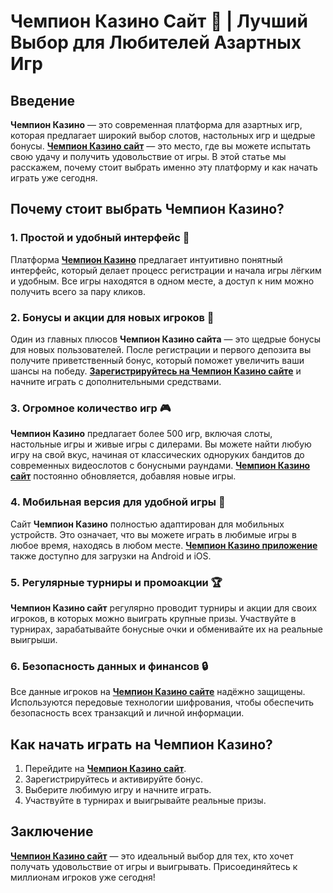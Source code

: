 # Чемпион Казино Сайт 🎰 | Лучший Выбор для Любителей Азартных Игр

## Введение

**Чемпион Казино** — это современная платформа для азартных игр, которая предлагает широкий выбор слотов, настольных игр и щедрые бонусы. **[Чемпион Казино сайт](https://temon-gter.cfd/go/lRq?p80412p304504pcc44t17455)** — это место, где вы можете испытать свою удачу и получить удовольствие от игры. В этой статье мы расскажем, почему стоит выбрать именно эту платформу и как начать играть уже сегодня.

## Почему стоит выбрать Чемпион Казино?

### 1. Простой и удобный интерфейс 📲

Платформа **[Чемпион Казино](https://temon-gter.cfd/go/lRq?p80412p304504pcc44t17455)** предлагает интуитивно понятный интерфейс, который делает процесс регистрации и начала игры лёгким и удобным. Все игры находятся в одном месте, а доступ к ним можно получить всего за пару кликов.

### 2. Бонусы и акции для новых игроков 🎁

Один из главных плюсов **Чемпион Казино сайта** — это щедрые бонусы для новых пользователей. После регистрации и первого депозита вы получите приветственный бонус, который поможет увеличить ваши шансы на победу. **[Зарегистрируйтесь на Чемпион Казино сайте](https://temon-gter.cfd/go/lRq?p80412p304504pcc44t17455)** и начните играть с дополнительными средствами.

### 3. Огромное количество игр 🎮

**Чемпион Казино** предлагает более 500 игр, включая слоты, настольные игры и живые игры с дилерами. Вы можете найти любую игру на свой вкус, начиная от классических одноруких бандитов до современных видеослотов с бонусными раундами. **[Чемпион Казино сайт](https://temon-gter.cfd/go/lRq?p80412p304504pcc44t17455)** постоянно обновляется, добавляя новые игры.

### 4. Мобильная версия для удобной игры 📱

Сайт **Чемпион Казино** полностью адаптирован для мобильных устройств. Это означает, что вы можете играть в любимые игры в любое время, находясь в любом месте. **[Чемпион Казино приложение](https://temon-gter.cfd/go/lRq?p80412p304504pcc44t17455)** также доступно для загрузки на Android и iOS.

### 5. Регулярные турниры и промоакции 🏆

**Чемпион Казино сайт** регулярно проводит турниры и акции для своих игроков, в которых можно выиграть крупные призы. Участвуйте в турнирах, зарабатывайте бонусные очки и обменивайте их на реальные выигрыши.

### 6. Безопасность данных и финансов 🔒

Все данные игроков на **[Чемпион Казино сайте](https://temon-gter.cfd/go/lRq?p80412p304504pcc44t17455)** надёжно защищены. Используются передовые технологии шифрования, чтобы обеспечить безопасность всех транзакций и личной информации.

## Как начать играть на Чемпион Казино?

1. Перейдите на **[Чемпион Казино сайт](https://temon-gter.cfd/go/lRq?p80412p304504pcc44t17455)**.
2. Зарегистрируйтесь и активируйте бонус.
3. Выберите любимую игру и начните играть.
4. Участвуйте в турнирах и выигрывайте реальные призы.

## Заключение

**[Чемпион Казино сайт](https://temon-gter.cfd/go/lRq?p80412p304504pcc44t17455)** — это идеальный выбор для тех, кто хочет получать удовольствие от игры и выигрывать. Присоединяйтесь к миллионам игроков уже сегодня!
